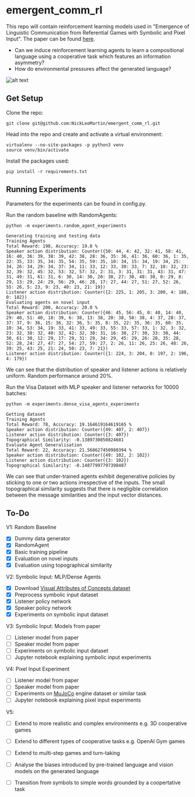 # emergent_comm_rl
This repo will contain reinforcement learning models used in "Emergence of Linguistic Communication from Referential Games with Symbolic and Pixel Input". The paper can be found [here](https://arxiv.org/abs/1804.03984). 

- Can we induce reinforcement learning agents to learn a compositional language using a cooperative task which features an information asymmetry?
- How do environmental pressures affect the generated language?

![alt text](https://raw.githubusercontent.com/NickLeoMartin/emergent_comm_rl/master/images/emergent_comm.png)

Get Setup
---------
Clone the repo:
```
git clone git@github.com:NickLeoMartin/emergent_comm_rl.git
```

Head into the repo and create and activate a virtual environment:
```
virtualenv --no-site-packages -p python3 venv
source venv/bin/activate
```

Install the packages used:
```
pip install -r requirements.txt
```

Running Experiments
-------------------
Parameters for the experiments can be found in config.py.

Run the random baseline with RandomAgents:
```
python -m experiments.random_agent_experiments

Generating training and testing data
Training Agents
Total Reward: 198, Accuracy: 19.8 %
Speaker action distribution: Counter({50: 44, 4: 42, 32: 41, 58: 41, 16: 40, 36: 39, 38: 39, 42: 38, 28: 36, 35: 36, 41: 36, 60: 36, 1: 35, 22: 35, 33: 35, 34: 35, 54: 35, 59: 35, 10: 34, 15: 34, 19: 34, 25: 34, 26: 34, 29: 34, 37: 34, 11: 33, 12: 33, 30: 33, 7: 32, 18: 32, 23: 32, 39: 32, 45: 32, 53: 32, 57: 32, 2: 31, 3: 31, 31: 31, 43: 31, 47: 31, 49: 31, 61: 31, 6: 30, 14: 30, 20: 30, 27: 30, 48: 30, 0: 29, 8: 29, 13: 29, 24: 29, 56: 29, 46: 28, 17: 27, 44: 27, 51: 27, 52: 26, 55: 26, 5: 23, 9: 23, 40: 23, 21: 19})
Listener action distribution: Counter({2: 225, 1: 205, 3: 200, 4: 188, 0: 182})
Evaluating agents on novel input
Total Reward: 200, Accuracy: 20.0 %
Speaker action distribution: Counter({46: 45, 56: 45, 0: 40, 14: 40, 29: 40, 51: 40, 18: 39, 6: 38, 13: 38, 20: 38, 58: 38, 4: 37, 28: 37, 37: 37, 9: 36, 15: 36, 32: 36, 5: 35, 8: 35, 22: 35, 36: 35, 60: 35, 10: 34, 53: 34, 19: 33, 41: 33, 49: 33, 55: 33, 57: 33, 1: 32, 3: 32, 23: 32, 38: 32, 40: 32, 42: 32, 30: 31, 16: 30, 27: 30, 33: 30, 44: 30, 61: 30, 12: 29, 17: 29, 31: 29, 34: 29, 45: 29, 26: 28, 35: 28, 52: 28, 24: 27, 47: 27, 54: 27, 59: 27, 2: 26, 11: 26, 25: 26, 48: 26, 39: 25, 43: 25, 21: 24, 50: 23, 7: 21})
Listener action distribution: Counter({1: 224, 3: 204, 0: 197, 2: 196, 4: 179})
```
We can see that the distribution of speaker and listener actions is relatively uniform. Random performance around 20%. 

Run the Visa Dataset with MLP speaker and listener networks for 10000 batches:
```
python -m experiments.dense_visa_agents_experiments

Getting dataset
Training Agents
Total Reward: 78, Accuracy: 19.164619164619165 %
Speaker action distribution: Counter({49: 407, 2: 407})
Listener action distribution: Counter({3: 407})
Topographical Similarity: -0.1389730850824681
Evaluate Agent Generalisation
Total Reward: 22, Accuracy: 21.568627450980394 %
Speaker action distribution: Counter({49: 102, 2: 102})
Listener action distribution: Counter({3: 102})
Topographical Similarity: -0.14877997797398487
```
We can see that under-trained agents exhibit degenerative policies by sticking to one or two actions irrespective of the inputs. The small topographical similarity suggests that there is negligible correlation between the message similarities and the input vector distances.

To-Do
-----
V1: Random Baseline
- [x] Dummy data generator
- [x] RandomAgent
- [x] Basic training pipeline
- [x] Evaluation on novel inputs 
- [x] Evaluation using topographical similarity

V2: Symbolic Input: MLP/Dense Agents
- [x] Download [Visual Attributes of Concepts dataset](http://homepages.inf.ed.ac.uk/s1151656/resources.html)
- [x] Preprocess symbolic input dataset
- [x] Listener policy network
- [x] Speaker policy network
- [x] Experiments on symbolic input dataset

V3: Symbolic Input: Models from paper
- [ ] Listener model from paper
- [ ] Speaker model from paper 
- [ ] Experiments on symbolic input dataset
- [ ] Jupyter notebook explaining symbolic input experiments

V4: Pixel Input Experiment
- [ ] Listener model from paper
- [ ] Speaker model from paper 
- [ ] Experiments on [MuJoCo](http://www.mujoco.org/) engine dataset or similar task
- [ ] Jupyter notebook explaining pixel input experiments

V5:
- [ ] Extend to more realistic and complex environments e.g. 3D cooperative games
- [ ] Extend to different types of cooperative tasks e.g. OpenAI Gym games
- [ ] Extend to multi-step games and turn-taking
- [ ] Analyse the biases introduced by pre-trained language and vision models on the generated language
- [ ] Transition from symbols to simple words grounded by a coopertative task










